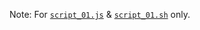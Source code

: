 Note: For [`script_01.js`](https://github.com/redstone2010/octotree-add.js/blob/master/app/bundle-scripts/script_01.js) &amp; [`script_01.sh`](https://github.com/redstone2010/octotree-add.js/blob/master/app/bundle-scripts/script_01.sh) only.
